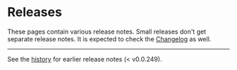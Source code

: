 # Releases

These pages contain various release notes. Small releases don't get separate
release notes. It is expected to check the [Changelog](/changelog.html) as well.

---

See the
[history](https://github.com/compasjs/compas/tree/eaa62289e64516149a64b814ad36403c9316f313/docs/releases)
for earlier release notes (< v0.0.249).
